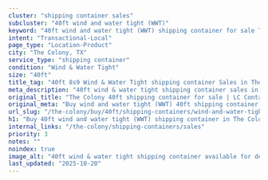 ```yaml
---
cluster: "shipping container sales"
subcluster: "40ft wind and water tight (WWT)"
keyword: "40ft wind and water tight (WWT) shipping container for sale The Colony, TX"
intent: "Transactional-Local"
page_type: "Location-Product"
city: "The Colony, TX"
service_type: "shipping container"
condition: "Wind & Water Tight"
size: "40ft"
title_tag: "40ft 8s9 Wind & Water Tight shipping container Sales in The Colony | LC Container"
meta_description: "40ft wind & water tight shipping container sales in The Colony. Fast delivery, competitive pricing. Serving shipping containers area. Quote ID: ISD. Call (214) 524-4168 for your free quote today."
original_title: "The Colony 40ft shipping container for sale | LC Container"
original_meta: "Buy wind and water tight (WWT) 40ft shipping container sale with local delivery in The Colony, TX. LC Container — local Since 2003. Request a fast quote today."
url_slug: "/the-colony/buy/40ft/shipping-containers/wind-and-water-tight-wwt"
h1: "Buy 40ft wind and water tight (WWT) shipping container in The Colony"
internal_links: "/the-colony/shipping-containers/sales"
priority: 3
notes: ""
noindex: true
image_alt: "40ft wind & water tight shipping container available for delivery in The Colony"
last_updated: "2025-10-20"
---
```


<!-- TODO: Add unique city/inventory copy, images, and internal links here. -->
